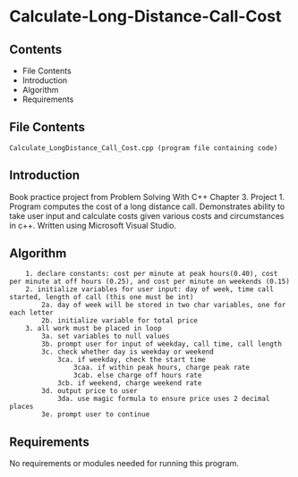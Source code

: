 # Calculate-Long-Distance-Call-Cost

Contents
---------------------
* File Contents
* Introduction
* Algorithm
* Requirements

## File Contents
	
	Calculate_LongDistance_Call_Cost.cpp (program file containing code)

## Introduction
Book practice project from Problem Solving With C++ Chapter 3. Project 1.
Program computes the cost of a long distance call. Demonstrates ability to take user input and calculate costs given various costs and circumstances in c++.
Written using Microsoft Visual Studio. 

## Algorithm

		1. declare constants: cost per minute at peak hours(0.40), cost per minute at off hours (0.25), and cost per minute on weekends (0.15)
		2. initialize variables for user input: day of week, time call started, length of call (this one must be int)
			2a. day of week will be stored in two char variables, one for each letter
			2b. initialize variable for total price
		3. all work must be placed in loop
			3a. set variables to null values
			3b. prompt user for input of weekday, call time, call length
			3c. check whether day is weekday or weekend
				3ca. if weekday, check the start time
					3caa. if within peak hours, charge peak rate
					3cab. else charge off hours rate
				3cb. if weekend, charge weekend rate
			3d. output price to user
				3da. use magic formula to ensure price uses 2 decimal places
			3e. prompt user to continue

## Requirements
No requirements or modules needed for running this program. 
